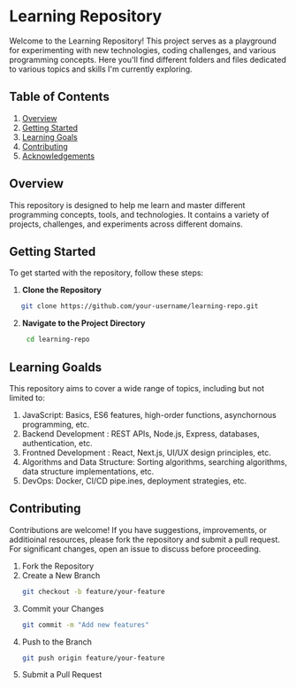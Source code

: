 # Learning Repository

Welcome to the Learning Repository! This project serves as a playground for experimenting with new technologies, coding challenges, and various programming concepts. Here you'll find different folders and files dedicated to various topics and skills I'm currently exploring.

## Table of Contents

1. [Overview](#overview)
2. [Getting Started](#getting-started)
3. [Learning Goals](#learning-goals)
4. [Contributing](#contributing)
5. [Acknowledgements](#acknowledgements)

## Overview

This repository is designed to help me learn and master different programming concepts, tools, and technologies. It contains a variety of projects, challenges, and experiments across different domains.

## Getting Started

To get started with the repository, follow these steps:

1. **Clone the Repository**

```bash
   git clone https://github.com/your-username/learning-repo.git
```
2. **Navigate to the Project Directory**
    ```bash
     cd learning-repo
    ```
## Learning Goalds
This repository aims to cover a wide range of topics, including but not limited to:
1. JavaScript: Basics, ES6 features, high-order functions, asynchornous programming, etc.
2. Backend Development : REST APIs, Node.js, Express, databases, authentication, etc.
3. Frontned Development : React, Next.js, UI/UX design principles, etc.
4. Algorithms and Data Structure: Sorting algorithms, searching algorithms, data structure implementations, etc.
5. DevOps: Docker, CI/CD pipe.ines, deployment strategies, etc.

## Contributing
Contributions are welcome! If you have suggestions, improvements, or additioinal resources, please fork the repository  and submit a pull request. For significant changes, open an issue to discuss before proceeding.

1. Fork the Repository
2. Create a New Branch
    ```bash
    git checkout -b feature/your-feature
3. Commit your Changes
    ```bash
    git commit -m "Add new features"
4. Push to the Branch
    ```bash
    git push origin feature/your-feature
5. Submit a Pull Request
